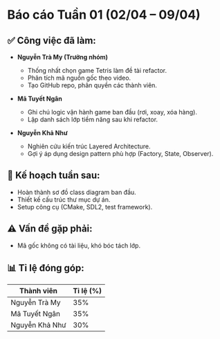 # Báo cáo Tuần 01 (02/04 – 09/04)

## ✅ Công việc đã làm:

- **Nguyễn Trà My (Trưởng nhóm)**  
  - Thống nhất chọn game Tetris làm đề tài refactor.  
  - Phân tích mã nguồn gốc theo video.  
  - Tạo GitHub repo, phân quyền các thành viên.

- **Mã Tuyết Ngân**  
  - Ghi chú logic vận hành game ban đầu (rơi, xoay, xóa hàng).  
  - Lập danh sách lớp tiềm năng sau khi refactor.

- **Nguyễn Khả Như**  
  - Nghiên cứu kiến trúc Layered Architecture.  
  - Gợi ý áp dụng design pattern phù hợp (Factory, State, Observer).

## 📌 Kế hoạch tuần sau:
- Hoàn thành sơ đồ class diagram ban đầu.
- Thiết kế cấu trúc thư mục dự án.
- Setup công cụ (CMake, SDL2, test framework).

## ⚠️ Vấn đề gặp phải:
- Mã gốc không có tài liệu, khó bóc tách lớp.
## 📊 Tỉ lệ đóng góp:
| Thành viên         | Tỉ lệ (%) |
|--------------------|-----------|
| Nguyễn Trà My      | 35%       |
| Mã Tuyết Ngân      | 35%       |
| Nguyễn Khả Như     | 30%       |
